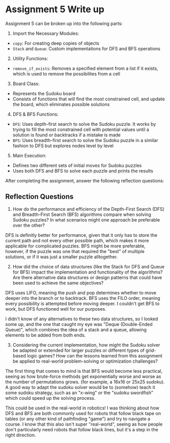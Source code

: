 # Assignment 5 Write up

Assignment 5 can be broken up into the following parts:
1. Import the Necessary Modules:
- `copy`: For creating deep copies of objects
- `Stack` and `Queue`: Custom implementations for DFS and BFS operations
2. Utility Functions: 
- `remove_if_exists`: Removes a specified element from a list if it exists, which is used to remove the possibilites from a cell
3. Board Class:
- Represents the Sudoku board
- Consists of functions that will find the most constrained cell, and update the board, which eliminates possible solutions
4. DFS & BFS Functions:
- `DFS`: Uses depth-first search to solve the Sudoku puzzle. It works by trying to fill the most constrained cell with potential values until a solution is found or backtracks if a mistake is made
- `BFS`: Uses breadth-first search to solve the Sudoku puzzle in a similar fashion to DFS but explores nodes level by level
5. Main Execution:
- Defines two different sets of initial moves for Sudoku puzzles
- Uses both DFS and BFS to solve each puzzle and prints the results


After completing the assignment, answer the following reflection questions:

## Reflection Questions

1. How do the performance and efficiency of the Depth-First Search (DFS) and Breadth-First Search (BFS) algorithms compare when solving Sudoku puzzles? In what scenarios might one approach be preferable over the other?

DFS is definitly better for performance, given that it only has to store the current path and not every other possible path, which makes it more applicable for complicated puzzles. BFS might be more preferable, however, if the puzzle was one that required the "best" of multiple solutions, or if it was just a smaller puzzle alltogether. 

2. How did the choice of data structures (like the Stack for DFS and Queue for BFS) impact the implementation and functionality of the algorithms? Are there alternative data structures or design patterns that could have been used to achieve the same objectives?

DFS uses LIFO, meaning the push and pop determines whether to move deeper into the branch or to backtrack. BFS uses the FILO order, meaning every possibility is attempted before moving deeper. I couldn't get BFS to work, but DFS functioned well for our purposes. 

I didn't know of any alternatives to these two data structures, so I looked some up, and the one that caught my eye was "Deque (Double-Ended Queue)", which combines the idea of a stack and a queue, allowing elements to be added from both ends. 

3. Considering the current implementation, how might the Sudoku solver be adapted or extended for larger puzzles or different types of grid-based logic games? How can the lessons learned from this assignment be applied to real-world problem-solving or optimization challenges?

The first thing that comes to mind is that BFS would become less practical, seeing as how brute-force methods get exponentially worse and worse as the number of permutations grows. (for example, a 16x16 or 25x25 sudoku). A good way to adapt the sudoku solver would be to (somehow) teach it some sudoku strategy, such as an "x-wing" or the "sudoku swordfish" which could speed up the solving process. 

This could be used in the real-world in robotics! I was thinking about how DFS and BFS are both commonly used for robots that follow black tape on tables (or any other kind of pathfinding "game") and try to navigate a course. I know that this also isn't super "real-world", seeing as how people don't particularly need robots that follow black lines, but it's a step in the right direction.